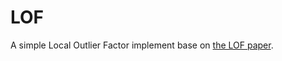 # LOF

A simple Local Outlier Factor implement base on [the LOF paper](http://www.dbs.ifi.lmu.de/Publikationen/Papers/LOF.pdf).
